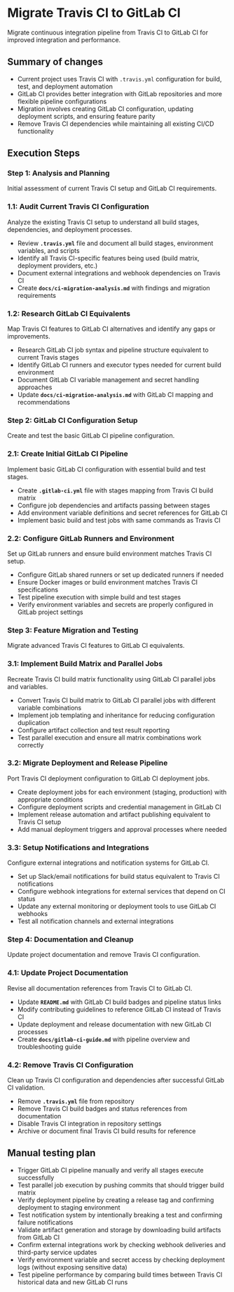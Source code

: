 # Migrate Travis CI to GitLab CI

Migrate continuous integration pipeline from Travis CI to GitLab CI for improved integration and performance.

## Summary of changes

- Current project uses Travis CI with `.travis.yml` configuration for build, test, and deployment automation
- GitLab CI provides better integration with GitLab repositories and more flexible pipeline configurations
- Migration involves creating GitLab CI configuration, updating deployment scripts, and ensuring feature parity
- Remove Travis CI dependencies while maintaining all existing CI/CD functionality

## Execution Steps

### Step 1: Analysis and Planning

Initial assessment of current Travis CI setup and GitLab CI requirements.

### 1.1: Audit Current Travis CI Configuration

Analyze the existing Travis CI setup to understand all build stages, dependencies, and deployment processes.

- Review **`.travis.yml`** file and document all build stages, environment variables, and scripts
- Identify all Travis CI-specific features being used (build matrix, deployment providers, etc.)
- Document external integrations and webhook dependencies on Travis CI
- Create **`docs/ci-migration-analysis.md`** with findings and migration requirements

### 1.2: Research GitLab CI Equivalents

Map Travis CI features to GitLab CI alternatives and identify any gaps or improvements.

- Research GitLab CI job syntax and pipeline structure equivalent to current Travis stages
- Identify GitLab CI runners and executor types needed for current build environment
- Document GitLab CI variable management and secret handling approaches
- Update **`docs/ci-migration-analysis.md`** with GitLab CI mapping and recommendations

### Step 2: GitLab CI Configuration Setup

Create and test the basic GitLab CI pipeline configuration.

### 2.1: Create Initial GitLab CI Pipeline

Implement basic GitLab CI configuration with essential build and test stages.

- Create **`.gitlab-ci.yml`** file with stages mapping from Travis CI build matrix
- Configure job dependencies and artifacts passing between stages
- Add environment variable definitions and secret references for GitLab CI
- Implement basic build and test jobs with same commands as Travis CI

### 2.2: Configure GitLab Runners and Environment

Set up GitLab runners and ensure build environment matches Travis CI setup.

- Configure GitLab shared runners or set up dedicated runners if needed
- Ensure Docker images or build environment matches Travis CI specifications
- Test pipeline execution with simple build and test stages
- Verify environment variables and secrets are properly configured in GitLab project settings

### Step 3: Feature Migration and Testing

Migrate advanced Travis CI features to GitLab CI equivalents.

### 3.1: Implement Build Matrix and Parallel Jobs

Recreate Travis CI build matrix functionality using GitLab CI parallel jobs and variables.

- Convert Travis CI build matrix to GitLab CI parallel jobs with different variable combinations
- Implement job templating and inheritance for reducing configuration duplication
- Configure artifact collection and test result reporting
- Test parallel execution and ensure all matrix combinations work correctly

### 3.2: Migrate Deployment and Release Pipeline

Port Travis CI deployment configuration to GitLab CI deployment jobs.

- Create deployment jobs for each environment (staging, production) with appropriate conditions
- Configure deployment scripts and credential management in GitLab CI
- Implement release automation and artifact publishing equivalent to Travis CI setup
- Add manual deployment triggers and approval processes where needed

### 3.3: Setup Notifications and Integrations

Configure external integrations and notification systems for GitLab CI.

- Set up Slack/email notifications for build status equivalent to Travis CI notifications
- Configure webhook integrations for external services that depend on CI status
- Update any external monitoring or deployment tools to use GitLab CI webhooks
- Test all notification channels and external integrations

### Step 4: Documentation and Cleanup

Update project documentation and remove Travis CI configuration.

### 4.1: Update Project Documentation

Revise all documentation references from Travis CI to GitLab CI.

- Update **`README.md`** with GitLab CI build badges and pipeline status links
- Modify contributing guidelines to reference GitLab CI instead of Travis CI
- Update deployment and release documentation with new GitLab CI processes
- Create **`docs/gitlab-ci-guide.md`** with pipeline overview and troubleshooting guide

### 4.2: Remove Travis CI Configuration

Clean up Travis CI configuration and dependencies after successful GitLab CI validation.

- Remove **`.travis.yml`** file from repository
- Remove Travis CI build badges and status references from documentation
- Disable Travis CI integration in repository settings
- Archive or document final Travis CI build results for reference

## Manual testing plan

- Trigger GitLab CI pipeline manually and verify all stages execute successfully
- Test parallel job execution by pushing commits that should trigger build matrix
- Verify deployment pipeline by creating a release tag and confirming deployment to staging environment
- Test notification system by intentionally breaking a test and confirming failure notifications
- Validate artifact generation and storage by downloading build artifacts from GitLab CI
- Confirm external integrations work by checking webhook deliveries and third-party service updates
- Verify environment variable and secret access by checking deployment logs (without exposing sensitive data)
- Test pipeline performance by comparing build times between Travis CI historical data and new GitLab CI runs